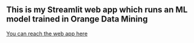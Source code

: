 ## This is my Streamlit web app which runs an ML model trained in Orange Data Mining
[You can reach the web app here](https://share.streamlit.io/toncig/telecom-customer-churn---web-app/main/TestWebApp.py)
